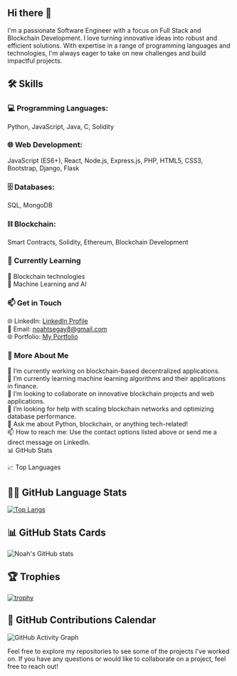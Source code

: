 ## Hi there 👋

I'm a passionate Software Engineer with a focus on Full Stack and Blockchain Development. I love turning innovative ideas into robust and efficient solutions. With expertise in a range of programming languages and technologies, I'm always eager to take on new challenges and build impactful projects.

## 🛠️ Skills
### 💻 Programming Languages:<br>
Python, JavaScript, Java, C, Solidity<br>
### 🌐 Web Development:<br>
JavaScript (ES6+), React, Node.js, Express.js, PHP, HTML5, CSS3, Bootstrap, Django, Flask<br>
### 🗄️ Databases:<br>
SQL, MongoDB<br>
### ⛓️ Blockchain:<br>
Smart Contracts, Solidity, Ethereum, Blockchain Development<br>

### 🌱 Currently Learning<br>
🧠 Blockchain technologies<br>
🤖 Machine Learning and AI<br>

### 📫 Get in Touch<br>
🌐 LinkedIn: [LinkedIn Profile](https://www.linkedin.com/in/noah-tsegay-584546129/)<br>
📧 Email: noahtsegay8@gmail.com<br>
🌐 Portfolio: [My Portfolio](https://github.com/Noaht8)<br>


### 🚀 More About Me
🔭 I’m currently working on blockchain-based decentralized applications.<br>
🌱 I’m currently learning machine learning algorithms and their applications in finance.<br>
👯 I’m looking to collaborate on innovative blockchain projects and web applications.<br>
🤔 I’m looking for help with scaling blockchain networks and optimizing database performance.<br>
💬 Ask me about Python, blockchain, or anything tech-related!<br>
📫 How to reach me: Use the contact options listed above or send me a direct message on LinkedIn.<br>
📊 GitHub Stats<br>

📈 Top Languages<br>
## 🧑‍💻 GitHub Language Stats

[![Top Langs](https://github-readme-stats.vercel.app/api/top-langs/?username=Noaht8&layout=compact&langs_count=10)](https://github.com/Noaht8)

## 📊 GitHub Stats Cards

![Noah's GitHub stats](https://github-readme-stats.vercel.app/api?username=Noaht8&show_icons=true&theme=tokyonight)

## 🏆 Trophies

[![trophy](https://github-profile-trophy.vercel.app/?username=Noaht8&theme=onedark)](https://github.com/ryo-ma/github-profile-trophy)

## 📅 GitHub Contributions Calendar
![GitHub Activity Graph](https://github-readme-activity-graph.vercel.app/graph?username=Noaht8&theme=github-compact)





Feel free to explore my repositories to see some of the projects I've worked on. If you have any questions or would like to collaborate on a project, feel free to reach out!
